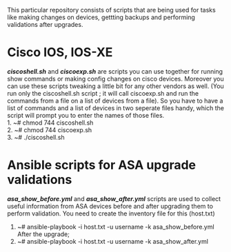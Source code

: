 This particular repository consists of scripts that are being used for tasks like making changes on devices, gettting backups and performing validations after upgrades.
# Cisco IOS, IOS-XE
<b><i>ciscoshell.sh</i></b> and <b><i>ciscoexp.sh</i></b> are scripts you can use together for running show commands or making config changes on cisco devices. Moreover you can use these scripts tweaking a little bit for any other vendors as well. (You run only the ciscoshell.sh script ; it will call ciscoexp.sh and run the commands from a file on a list of devices from a file). So you have to have a list of commands and a list of devices in two seperate files handy, which the script will prompt you to enter the names of those files. </br> 1. ~# chmod 744 ciscoshell.sh </br> 2. ~# chmod 744 ciscoexp.sh </br> 3. ~#  ./ciscoshell.sh
# Ansible scripts for ASA upgrade validations
<b><i>asa_show_before.yml</i></b> and <b><i>asa_show_after.yml</i></b> scripts are used to collect useful information from ASA devices before and after upgrading them to perform validation. You need to create the inventory file for this (host.txt) </br>
1. ~# ansible-playbook -i host.txt -u username -k asa_show_before.yml </br>
After the upgrade;
2. ~# ansible-playbook -i host.txt -u username -k asa_show_after.yml </br>
